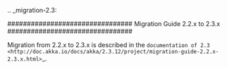 .. _migration-2.3:

################################
 Migration Guide 2.2.x to 2.3.x
################################

Migration from 2.2.x to 2.3.x is described in the 
`documentation of 2.3 <http://doc.akka.io/docs/akka/2.3.12/project/migration-guide-2.2.x-2.3.x.html>`_.